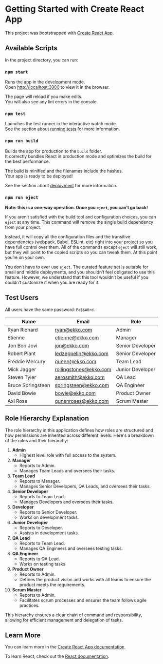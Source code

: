 # Getting Started with Create React App

This project was bootstrapped with [Create React App](https://github.com/facebook/create-react-app).

## Available Scripts

In the project directory, you can run:

### `npm start`

Runs the app in the development mode.\
Open [http://localhost:3000](http://localhost:3000) to view it in the browser.

The page will reload if you make edits.\
You will also see any lint errors in the console.

### `npm test`

Launches the test runner in the interactive watch mode.\
See the section about [running tests](https://facebook.github.io/create-react-app/docs/running-tests) for more information.

### `npm run build`

Builds the app for production to the `build` folder.\
It correctly bundles React in production mode and optimizes the build for the best performance.

The build is minified and the filenames include the hashes.\
Your app is ready to be deployed!

See the section about [deployment](https://facebook.github.io/create-react-app/docs/deployment) for more information.

### `npm run eject`

**Note: this is a one-way operation. Once you `eject`, you can’t go back!**

If you aren’t satisfied with the build tool and configuration choices, you can `eject` at any time. This command will remove the single build dependency from your project.

Instead, it will copy all the configuration files and the transitive dependencies (webpack, Babel, ESLint, etc) right into your project so you have full control over them. All of the commands except `eject` will still work, but they will point to the copied scripts so you can tweak them. At this point you’re on your own.

You don’t have to ever use `eject`. The curated feature set is suitable for small and middle deployments, and you shouldn’t feel obligated to use this feature. However, we understand that this tool wouldn’t be useful if you couldn’t customize it when you are ready for it.

## Test Users

All users have the same password: `Pa$$W0rd`.

| Name             | Email                   | Role              |
|------------------|-------------------------|-------------------|
| Ryan Richard     | ryan@ekko.com           | Admin             |
| Etienne          | etienne@ekko.com        | Manager           |
| Jon Bon Jovi     | jon@ekko.com            | Senior Developer  |
| Robert Plant     | ledzeppelin@ekko.com    | Senior Developer  |
| Freddie Mercury  | queen@ekko.com          | Team Lead         |
| Mick Jagger      | rollingstones@ekko.com  | Junior Developer  |
| Steven Tyler     | aerosmith@ekko.com      | QA Lead           |
| Bruce Springsteen| springsteen@ekko.com    | QA Engineer       |
| David Bowie      | bowie@ekko.com          | Product Owner     |
| Axl Rose         | gunsnroses@ekko.com     | Scrum Master      |

## Role Hierarchy Explanation

The role hierarchy in this application defines how roles are structured and how permissions are inherited across different levels. Here's a breakdown of the roles and their hierarchy:

1. **Admin**
   - Highest level role with full access to the system.
2. **Manager**
   - Reports to Admin.
   - Manages Team Leads and oversees their tasks.
3. **Team Lead**
   - Reports to Manager.
   - Manages Senior Developers, QA Leads, and oversees their tasks.
4. **Senior Developer**
   - Reports to Team Lead.
   - Manages Developers and oversees their tasks.
5. **Developer**
   - Reports to Senior Developer.
   - Works on development tasks.
6. **Junior Developer**
   - Reports to Developer.
   - Assists in development tasks.
7. **QA Lead**
   - Reports to Team Lead.
   - Manages QA Engineers and oversees testing tasks.
8. **QA Engineer**
   - Reports to QA Lead.
   - Works on testing tasks.
9. **Product Owner**
   - Reports to Admin.
   - Defines the product vision and works with all teams to ensure the product meets the requirements.
10. **Scrum Master**
    - Reports to Admin.
    - Facilitates scrum processes and ensures the team follows agile practices.

This hierarchy ensures a clear chain of command and responsibility, allowing for efficient management and delegation of tasks.

## Learn More

You can learn more in the [Create React App documentation](https://facebook.github.io/create-react-app/docs/getting-started).

To learn React, check out the [React documentation](https://reactjs.org/).
